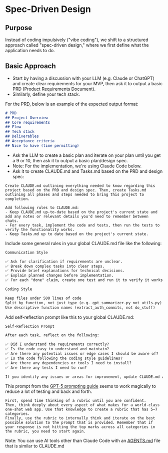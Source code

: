 # Spec-Driven Design

## Purpose
Instead of coding impulsively ("vibe coding"), we shift to a structured approach called "spec-driven design," where we first define what the application needs to do.

## Basic Approach
- Start by having a discussion with your LLM (e.g. Claude or ChatGPT) and create clear requirements for your MVP, then ask it to output a basic PRD (Product Requirements Document). 
- Similarly, define your tech stack. 

For the PRD, below is an example of the expected output format:

```md
# PRD
## Project Overview
## Core requirements
## Flow
## Tech stack
## Deliverables
## Acceptance criteria
## Nice to have (time permitting)
```


- Ask the LLM to create a basic plan and iterate on your plan until you get a 9 or 10, then ask it to output a basic plan/design spec. 
- Note: For the implementation, we're using Claude Code below. 
- Ask it to create CLAUDE.md and Tasks.md based on the PRD and design spec:

```
Create CLAUDE.md outlining everything needed to know regarding this project based on the PRD and design spec. Then, create Tasks.md outlining all phases and steps needed to bring this project to completion.  

Add following rules to CLAUDE.md:
- Keep CLAUDE.md up-to-date based on the project's current state and add any notes or relevant details you'd need to remember between chats. 
- For every task, implement the code and tests, then run the tests to verify the functionality works. 
- Keep Tasks.md up to date based on the project's current state. 
```

Include some general rules in your global CLAUDE.md file like the following:
```md
Communication Style

✅ Ask for clarification if requirements are unclear.
✅ Break down complex tasks into clear steps.
✅ Provide brief explanations for technical decisions.
✅ Explain planned changes before implementation.
✅ For each "done" claim, create one test and run it to verify it works.

Coding Style

Keep files under 500 lines of code
Split by function, not just type (e.g. gpt_summarizer.py not utils.py)
Use descriptive function names (extract_auth_commits, not do_stuff)
```

Add self-reflection prompt like this to your global CLAUDE.md:

```md
Self-Reflection Prompt

After each task, reflect on the following:

✅ Did I understand the requirements correctly?
✅ Is the code easy to understand and maintain?
✅ Are there any potential issues or edge cases I should be aware of?
✅ Is the code following the coding style guidelines?
✅ Are there any dependencies or tools I need to install?
✅ Are there any tests I need to run?

If you identify any issues or areas for improvement, update CLAUDE.md and Tasks.md accordingly.
```

This prompt from the [GPT-5 prompting guide](https://cookbook.openai.com/examples/gpt-5/gpt-5_prompting_guide) seems to work magically to reduce a lot of testing and back and forth.

```
First, spend time thinking of a rubric until you are confident.
Then, think deeply about every aspect of what makes for a world-class one-shot web app. Use that knowledge to create a rubric that has 5–7 categories.
Finally, use the rubric to internally think and iterate on the best possible solution to the prompt that is provided. Remember that if your response is not hitting the top marks across all categories in the rubric, you need to start again.
```

Note: You can use AI tools other than Claude Code with an [AGENTS.md](https://agents.md/) file that is similar to CLAUDE.md